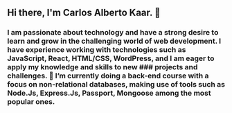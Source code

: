 ## Hi there, I'm Carlos Alberto Kaar. 👋
### I am passionate about technology and have a strong desire to learn and grow in the challenging world of web development. I have experience working with technologies such as JavaScript, React, HTML/CSS, WordPress, and I am eager to apply my knowledge and skills to new ### projects and challenges. 🌱 I’m currently doing a back-end course with a focus on non-relational databases, making use of tools such as Node.Js, Express.Js, Passport, Mongoose among the most popular ones.

